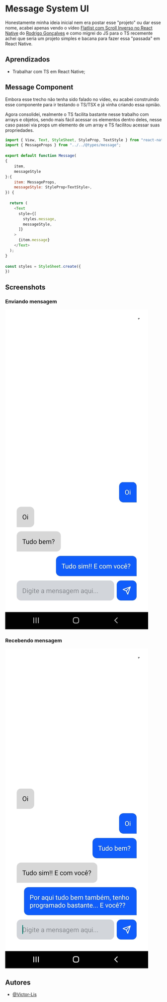 
# Message System UI 

Honestamente minha ideia inicial nem era postar esse "projeto" ou dar esse nome, acabei apenas vendo o vídeo [Flatlist com Scroll Inverso no React Native](https://www.youtube.com/watch?v=fpAlf1vPCE4&t=60s) do [Rodrigo Gonçalves](https://www.youtube.com/@orodrigogo) e como migrei do JS para o TS recemente achei que seria um projeto simples e bacana para fazer essa "passada" em React Native.
## Aprendizados
- Trabalhar com TS em React Native;


## Message Component
Embora esse trecho não tenha sido falado no vídeo, eu acabei construindo esse componente para ir testando o TS/TSX e já vinha criando essa opnião. 

Agora consolidei, realmente o TS facilita bastante nesse trabalho com arrays e objetos, sendo mais fácil acessar os elementos dentro deles, nesse caso passei via props um elemento de um array e TS facilitou acessar suas propriedades.

```javascript
import { View, Text, StyleSheet, StyleProp, TextStyle } from "react-native";
import { MessageProps } from "../../@types/message";

export default function Message(
{
    item, 
    messageStyle
}:{
    item: MessageProps,
    messageStyle: StyleProp<TextStyle>,
}) {

  return (
    <Text
      style={[
        styles.message,
        messageStyle,
      ]}
    >
      {item.message}
    </Text>
  );
}

const styles = StyleSheet.create({
})
```


## Screenshots

### Enviando mensagem
![UI - 1](https://github.com/Victor-Lis/Message-App-UI/blob/master/project-images/UI1.jpg)


### Recebendo mensagem
![UI - 2](https://github.com/Victor-Lis/Message-App-UI/blob/master/project-images/UI2.jpg)

## Autores

- [@Victor-Lis](https://www.github.com/Victor-Lis)

